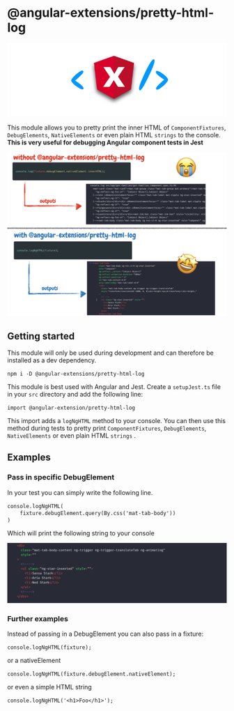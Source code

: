 # @angular-extensions/pretty-html-log

![logNgHTML](https://raw.githubusercontent.com/angular-extensions/pretty-html-log/master/images/logo.png)

This module allows you to pretty print the inner HTML
of `ComponentFixtures`, `DebugElements`, `NativeElements` or even plain HTML `strings` to the console.
**This is very useful for debugging Angular component tests in Jest**

![logNgHTML](https://raw.githubusercontent.com/angular-extensions/pretty-html-log/master/images/before-after.png)

## Getting started

This module will only be used during development and can therefore
be installed as a dev dependency.

```
npm i -D @angular-extensions/pretty-html-log
```

This module is best used with Angular and Jest. Create a
`setupJest.ts` file in your `src` directory and add the following line:

```
import @angular-extension/pretty-html-log
```

This import adds a `logNgHTML` method to your console. You can then
use this method during tests to pretty print `ComponentFixtures`,
`DebugElements`, `NativeElements` or even plain HTML `strings` .

## Examples

### Pass in specific DebugElement

In your test you can simply write the following line.

```
console.logNgHTML(
    fixture.debugElement.query(By.css('mat-tab-body'))
)
```

Which will print the following string to your console

![logNgHTML](https://raw.githubusercontent.com/angular-extensions/pretty-html-log/master/images/output.png)

### Further examples

Instead of passing in a DebugElement you can also pass in a fixture:

```
console.logNgHTML(fixture);
```

or a nativeElement

```
console.logNgHTML(fixture.debugElement.nativeElement);
```

or even a simple HTML string

```
console.logNgHTML('<h1>Foo</h1>');
```
